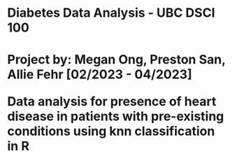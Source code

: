 <h1>Diabetes Data Analysis - UBC DSCI 100<h1>

<p>
  
Project by: Megan Ong, Preston San, Allie Fehr 
[02/2023 - 04/2023]

Data analysis for presence of heart disease in patients with pre-existing conditions using knn classification in R

</p>



